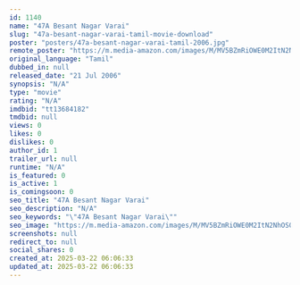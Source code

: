 ```yaml
---
id: 1140
name: "47A Besant Nagar Varai"
slug: "47a-besant-nagar-varai-tamil-movie-download"
poster: "posters/47a-besant-nagar-varai-tamil-2006.jpg"
remote_poster: "https://m.media-amazon.com/images/M/MV5BZmRiOWE0M2ItN2NhOS00ZmI2LWE1NmItZjM2YzU2OWQ1MDE2XkEyXkFqcGdeQXVyMTY1MzAyNjU4._V1_SX300.jpg"
original_language: "Tamil"
dubbed_in: null
released_date: "21 Jul 2006"
synopsis: "N/A"
type: "movie"
rating: "N/A"
imdbid: "tt13684182"
tmdbid: null
views: 0
likes: 0
dislikes: 0
author_id: 1
trailer_url: null
runtime: "N/A"
is_featured: 0
is_active: 1
is_comingsoon: 0
seo_title: "47A Besant Nagar Varai"
seo_description: "N/A"
seo_keywords: "\"47A Besant Nagar Varai\""
seo_image: "https://m.media-amazon.com/images/M/MV5BZmRiOWE0M2ItN2NhOS00ZmI2LWE1NmItZjM2YzU2OWQ1MDE2XkEyXkFqcGdeQXVyMTY1MzAyNjU4._V1_SX300.jpg"
screenshots: null
redirect_to: null
social_shares: 0
created_at: 2025-03-22 06:06:33
updated_at: 2025-03-22 06:06:33
---
```


